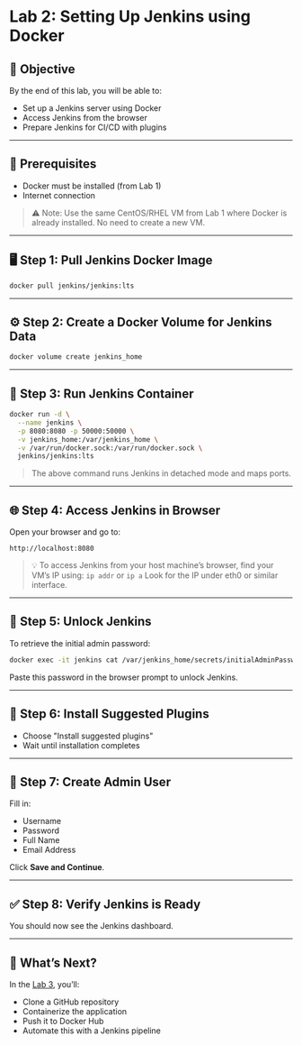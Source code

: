 # Lab 2: Setting Up Jenkins using Docker

## 🧠 Objective
By the end of this lab, you will be able to:
- Set up a Jenkins server using Docker
- Access Jenkins from the browser
- Prepare Jenkins for CI/CD with plugins

---

## 🔧 Prerequisites
- Docker must be installed (from Lab 1)
- Internet connection

>⚠️ Note: Use the same CentOS/RHEL VM from Lab 1 where Docker is already installed. No need to create a new VM.

---

## 🖥️ Step 1: Pull Jenkins Docker Image
```bash
docker pull jenkins/jenkins:lts
```

---

## ⚙️ Step 2: Create a Docker Volume for Jenkins Data
```bash
docker volume create jenkins_home
```

---

## 🚀 Step 3: Run Jenkins Container
```bash
docker run -d \
  --name jenkins \
  -p 8080:8080 -p 50000:50000 \
  -v jenkins_home:/var/jenkins_home \
  -v /var/run/docker.sock:/var/run/docker.sock \
  jenkins/jenkins:lts
```

> The above command runs Jenkins in detached mode and maps ports.

---

## 🌐 Step 4: Access Jenkins in Browser
Open your browser and go to:
```
http://localhost:8080
```
>💡 To access Jenkins from your host machine’s browser, find your VM’s IP using:
```ip addr``` or ```ip a```
Look for the IP under eth0 or similar interface.
---

## 🔑 Step 5: Unlock Jenkins
To retrieve the initial admin password:
```bash
docker exec -it jenkins cat /var/jenkins_home/secrets/initialAdminPassword
```

Paste this password in the browser prompt to unlock Jenkins.

---

## 🧩 Step 6: Install Suggested Plugins
- Choose "Install suggested plugins"
- Wait until installation completes

---

## 👤 Step 7: Create Admin User
Fill in:
- Username
- Password
- Full Name
- Email Address

Click **Save and Continue**.

---

## ✅ Step 8: Verify Jenkins is Ready
You should now see the Jenkins dashboard.

---

## 🚀 What’s Next?
In the [Lab 3](../lab3/lab3.md), you’ll:
- Clone a GitHub repository
- Containerize the application
- Push it to Docker Hub
- Automate this with a Jenkins pipeline
